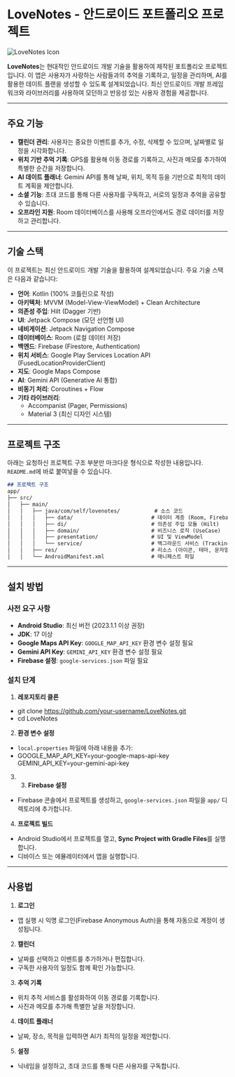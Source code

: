 # LoveNotes - 안드로이드 포트폴리오 프로젝트

![LoveNotes Icon](app/src/main/res/mipmap/ic_launcher.png)

**LoveNotes**는 현대적인 안드로이드 개발 기술을 활용하여 제작된 포트폴리오 프로젝트입니다. 이 앱은 사용자가 사랑하는 사람들과의 추억을 기록하고, 일정을 관리하며, AI를 활용한 데이트 플랜을 생성할 수 있도록 설계되었습니다. 최신 안드로이드 개발 프레임워크와 라이브러리를 사용하여 모던하고 반응성 있는 사용자 경험을 제공합니다.

---

## 주요 기능

- **캘린더 관리**: 사용자는 중요한 이벤트를 추가, 수정, 삭제할 수 있으며, 날짜별로 일정을 시각화합니다.
- **위치 기반 추억 기록**: GPS를 활용해 이동 경로를 기록하고, 사진과 메모를 추가하여 특별한 순간을 저장합니다.
- **AI 데이트 플래너**: Gemini API를 통해 날짜, 위치, 목적 등을 기반으로 최적의 데이트 계획을 제안합니다.
- **소셜 기능**: 초대 코드를 통해 다른 사용자를 구독하고, 서로의 일정과 추억을 공유할 수 있습니다.
- **오프라인 지원**: Room 데이터베이스를 사용해 오프라인에서도 경로 데이터를 저장하고 관리합니다.

---

## 기술 스택

이 프로젝트는 최신 안드로이드 개발 기술을 활용하여 설계되었습니다. 주요 기술 스택은 다음과 같습니다:

- **언어**: Kotlin (100% 코틀린으로 작성)
- **아키텍처**: MVVM (Model-View-ViewModel) + Clean Architecture
- **의존성 주입**: Hilt (Dagger 기반)
- **UI**: Jetpack Compose (모던 선언형 UI)
- **네비게이션**: Jetpack Navigation Compose
- **데이터베이스**: Room (로컬 데이터 저장)
- **백엔드**: Firebase (Firestore, Authentication)
- **위치 서비스**: Google Play Services Location API (FusedLocationProviderClient)
- **지도**: Google Maps Compose
- **AI**: Gemini API (Generative AI 통합)
- **비동기 처리**: Coroutines + Flow
- **기타 라이브러리**:
    - Accompanist (Pager, Permissions)
    - Material 3 (최신 디자인 시스템)

---

## 프로젝트 구조
아래는 요청하신 프로젝트 구조 부분만 마크다운 형식으로 작성한 내용입니다. `README.md`에 바로 붙여넣을 수 있습니다.

```markdown
## 프로젝트 구조
app/
├── src/
│   ├── main/
│   │   ├── java/com/self/lovenotes/           # 소스 코드
│   │   │   ├── data/                         # 데이터 계층 (Room, Firebase, Repository)
│   │   │   ├── di/                           # 의존성 주입 모듈 (Hilt)
│   │   │   ├── domain/                       # 비즈니스 로직 (UseCase)
│   │   │   ├── presentation/                 # UI 및 ViewModel
│   │   │   └── service/                      # 백그라운드 서비스 (TrackingService)
│   │   ├── res/                              # 리소스 (아이콘, 테마, 문자열 등)
│   │   └── AndroidManifest.xml               # 매니페스트 파일
```
---

## 설치 방법

### 사전 요구 사항

- **Android Studio**: 최신 버전 (2023.1.1 이상 권장)
- **JDK**: 17 이상
- **Google Maps API Key**: `GOOGLE_MAP_API_KEY` 환경 변수 설정 필요
- **Gemini API Key**: `GEMINI_API_KEY` 환경 변수 설정 필요
- **Firebase 설정**: `google-services.json` 파일 필요

### 설치 단계

1. **레포지토리 클론**
- git clone https://github.com/your-username/LoveNotes.git
- cd LoveNotes

2. **환경 변수 설정**
- `local.properties` 파일에 아래 내용을 추가:
- GOOGLE_MAP_API_KEY=your-google-maps-api-key
  GEMINI_API_KEY=your-gemini-api-key

3. 3. **Firebase 설정**
- Firebase 콘솔에서 프로젝트를 생성하고, `google-services.json` 파일을 `app/` 디렉토리에 추가합니다.

4. **프로젝트 빌드**
- Android Studio에서 프로젝트를 열고, **Sync Project with Gradle Files**를 실행합니다.
- 디바이스 또는 에뮬레이터에서 앱을 실행합니다.

---

## 사용법

1. **로그인**
- 앱 실행 시 익명 로그인(Firebase Anonymous Auth)을 통해 자동으로 계정이 생성됩니다.

2. **캘린더**
- 날짜를 선택하고 이벤트를 추가하거나 편집합니다.
- 구독한 사용자의 일정도 함께 확인 가능합니다.

3. **추억 기록**
- 위치 추적 서비스를 활성화하여 이동 경로를 기록합니다.
- 사진과 메모를 추가해 특별한 날을 저장합니다.

4. **데이트 플래너**
- 날짜, 장소, 목적을 입력하면 AI가 최적의 일정을 제안합니다.

5. **설정**
- 닉네임을 설정하고, 초대 코드를 통해 다른 사용자를 구독합니다.
